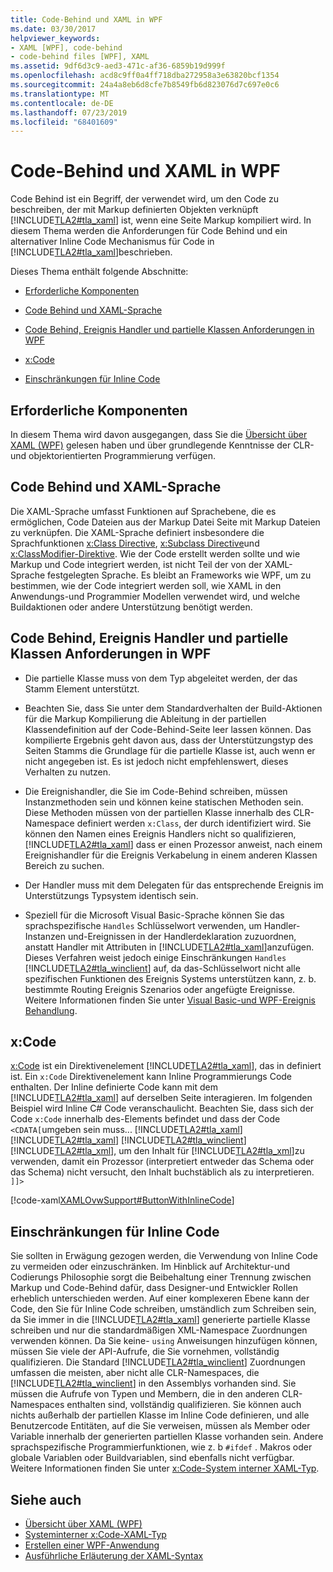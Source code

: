 ```yaml
---
title: Code-Behind und XAML in WPF
ms.date: 03/30/2017
helpviewer_keywords:
- XAML [WPF], code-behind
- code-behind files [WPF], XAML
ms.assetid: 9df6d3c9-aed3-471c-af36-6859b19d999f
ms.openlocfilehash: acd8c9ff0a4ff718dba272958a3e63820bcf1354
ms.sourcegitcommit: 24a4a8eb6d8cfe7b8549fb6d823076d7c697e0c6
ms.translationtype: MT
ms.contentlocale: de-DE
ms.lasthandoff: 07/23/2019
ms.locfileid: "68401609"
---
```

# <a name="code-behind-and-xaml-in-wpf"></a>Code-Behind und XAML in WPF
<a name="introduction"></a>Code Behind ist ein Begriff, der verwendet wird, um den Code zu beschreiben, der mit Markup definierten Objekten verknüpft [!INCLUDE[TLA2#tla_xaml](../../../../includes/tla2sharptla-xaml-md.md)] ist, wenn eine Seite Markup kompiliert wird. In diesem Thema werden die Anforderungen für Code Behind und ein alternativer Inline Code Mechanismus für Code in [!INCLUDE[TLA2#tla_xaml](../../../../includes/tla2sharptla-xaml-md.md)]beschrieben.  
  
 Dieses Thema enthält folgende Abschnitte:  
  
- [Erforderliche Komponenten](#Prerequisites)  
  
- [Code Behind und XAML-Sprache](#codebehind_and_the_xaml_language)  
  
- [Code Behind, Ereignis Handler und partielle Klassen Anforderungen in WPF](#Code_behind__Event_Handler__and_Partial_Class)  
  
- [x:Code](#x_Code)  
  
- [Einschränkungen für Inline Code](#Inline_Code_Limitations)  
  
<a name="Prerequisites"></a>   
## <a name="prerequisites"></a>Erforderliche Komponenten  
 In diesem Thema wird davon ausgegangen, dass Sie die [Übersicht über XAML (WPF)](xaml-overview-wpf.md) gelesen haben und über grundlegende Kenntnisse der CLR-und objektorientierten Programmierung verfügen.  
  
<a name="codebehind_and_the_xaml_language"></a>   
## <a name="code-behind-and-the-xaml-language"></a>Code Behind und XAML-Sprache  
 Die XAML-Sprache umfasst Funktionen auf Sprachebene, die es ermöglichen, Code Dateien aus der Markup Datei Seite mit Markup Dateien zu verknüpfen. Die XAML-Sprache definiert insbesondere die Sprachfunktionen [x:Class Directive](../../xaml-services/x-class-directive.md), [x:Subclass Directive](../../xaml-services/x-subclass-directive.md)und [x:ClassModifier-Direktive](../../xaml-services/x-classmodifier-directive.md). Wie der Code erstellt werden sollte und wie Markup und Code integriert werden, ist nicht Teil der von der XAML-Sprache festgelegten Sprache. Es bleibt an Frameworks wie WPF, um zu bestimmen, wie der Code integriert werden soll, wie XAML in den Anwendungs-und Programmier Modellen verwendet wird, und welche Buildaktionen oder andere Unterstützung benötigt werden.  
  
<a name="Code_behind__Event_Handler__and_Partial_Class"></a>   
## <a name="code-behind-event-handler-and-partial-class-requirements-in-wpf"></a>Code Behind, Ereignis Handler und partielle Klassen Anforderungen in WPF  
  
- Die partielle Klasse muss von dem Typ abgeleitet werden, der das Stamm Element unterstützt.  
  
- Beachten Sie, dass Sie unter dem Standardverhalten der Build-Aktionen für die Markup Kompilierung die Ableitung in der partiellen Klassendefinition auf der Code-Behind-Seite leer lassen können. Das kompilierte Ergebnis geht davon aus, dass der Unterstützungstyp des Seiten Stamms die Grundlage für die partielle Klasse ist, auch wenn er nicht angegeben ist. Es ist jedoch nicht empfehlenswert, dieses Verhalten zu nutzen.  
  
- Die Ereignishandler, die Sie im Code-Behind schreiben, müssen Instanzmethoden sein und können keine statischen Methoden sein. Diese Methoden müssen von der partiellen Klasse innerhalb des CLR-Namespace definiert werden `x:Class`, der durch identifiziert wird. Sie können den Namen eines Ereignis Handlers nicht so qualifizieren, [!INCLUDE[TLA2#tla_xaml](../../../../includes/tla2sharptla-xaml-md.md)] dass er einen Prozessor anweist, nach einem Ereignishandler für die Ereignis Verkabelung in einem anderen Klassen Bereich zu suchen.  
  
- Der Handler muss mit dem Delegaten für das entsprechende Ereignis im Unterstützungs Typsystem identisch sein.  
  
- Speziell für die Microsoft Visual Basic-Sprache können Sie das sprachspezifische `Handles` Schlüsselwort verwenden, um Handler-Instanzen und-Ereignissen in der Handlerdeklaration zuzuordnen, anstatt Handler mit Attributen in [!INCLUDE[TLA2#tla_xaml](../../../../includes/tla2sharptla-xaml-md.md)]anzufügen. Dieses Verfahren weist jedoch einige Einschränkungen `Handles` [!INCLUDE[TLA2#tla_winclient](../../../../includes/tla2sharptla-winclient-md.md)] auf, da das-Schlüsselwort nicht alle spezifischen Funktionen des Ereignis Systems unterstützen kann, z. b. bestimmte Routing Ereignis Szenarios oder angefügte Ereignisse. Weitere Informationen finden Sie unter [Visual Basic-und WPF-Ereignis Behandlung](visual-basic-and-wpf-event-handling.md).  
  
<a name="x_Code"></a>   
## <a name="xcode"></a>x:Code  
 [x:Code](../../xaml-services/x-code-intrinsic-xaml-type.md) ist ein Direktivenelement [!INCLUDE[TLA2#tla_xaml](../../../../includes/tla2sharptla-xaml-md.md)], das in definiert ist. Ein `x:Code` Direktivenelement kann Inline Programmierungs Code enthalten. Der Inline definierte Code kann mit dem [!INCLUDE[TLA2#tla_xaml](../../../../includes/tla2sharptla-xaml-md.md)] auf derselben Seite interagieren. Im folgenden Beispiel wird Inline C# Code veranschaulicht. Beachten Sie, dass sich der Code `x:Code` innerhalb des-Elements befindet und dass der Code `<CDATA[`umgeben sein muss... [!INCLUDE[TLA2#tla_xaml](../../../../includes/tla2sharptla-xaml-md.md)] [!INCLUDE[TLA2#tla_xaml](../../../../includes/tla2sharptla-xaml-md.md)] [!INCLUDE[TLA2#tla_winclient](../../../../includes/tla2sharptla-winclient-md.md)] [!INCLUDE[TLA2#tla_xml](../../../../includes/tla2sharptla-xml-md.md)], um den Inhalt für [!INCLUDE[TLA2#tla_xml](../../../../includes/tla2sharptla-xml-md.md)]zu verwenden, damit ein Prozessor (interpretiert entweder das Schema oder das Schema) nicht versucht, den Inhalt buchstäblich als zu interpretieren. `]]>`  
  
 [!code-xaml[XAMLOvwSupport#ButtonWithInlineCode](~/samples/snippets/csharp/VS_Snippets_Wpf/XAMLOvwSupport/CSharp/page4.xaml#buttonwithinlinecode)]  
  
<a name="Inline_Code_Limitations"></a>   
## <a name="inline-code-limitations"></a>Einschränkungen für Inline Code  
 Sie sollten in Erwägung gezogen werden, die Verwendung von Inline Code zu vermeiden oder einzuschränken. Im Hinblick auf Architektur-und Codierungs Philosophie sorgt die Beibehaltung einer Trennung zwischen Markup und Code-Behind dafür, dass Designer-und Entwickler Rollen erheblich unterschieden werden. Auf einer komplexeren Ebene kann der Code, den Sie für Inline Code schreiben, umständlich zum Schreiben sein, da Sie immer in die [!INCLUDE[TLA2#tla_xaml](../../../../includes/tla2sharptla-xaml-md.md)] generierte partielle Klasse schreiben und nur die standardmäßigen XML-Namespace Zuordnungen verwenden können. Da Sie keine- `using` Anweisungen hinzufügen können, müssen Sie viele der API-Aufrufe, die Sie vornehmen, vollständig qualifizieren. Die Standard [!INCLUDE[TLA2#tla_winclient](../../../../includes/tla2sharptla-winclient-md.md)] Zuordnungen umfassen die meisten, aber nicht alle CLR-Namespaces, die [!INCLUDE[TLA2#tla_winclient](../../../../includes/tla2sharptla-winclient-md.md)] in den Assemblys vorhanden sind. Sie müssen die Aufrufe von Typen und Membern, die in den anderen CLR-Namespaces enthalten sind, vollständig qualifizieren. Sie können auch nichts außerhalb der partiellen Klasse im Inline Code definieren, und alle Benutzercode Entitäten, auf die Sie verweisen, müssen als Member oder Variable innerhalb der generierten partiellen Klasse vorhanden sein. Andere sprachspezifische Programmierfunktionen, wie z. b `#ifdef` . Makros oder globale Variablen oder Buildvariablen, sind ebenfalls nicht verfügbar. Weitere Informationen finden Sie unter [x:Code-System interner XAML-Typ](../../xaml-services/x-code-intrinsic-xaml-type.md).  
  
## <a name="see-also"></a>Siehe auch

- [Übersicht über XAML (WPF)](xaml-overview-wpf.md)
- [Systeminterner x:Code-XAML-Typ](../../xaml-services/x-code-intrinsic-xaml-type.md)
- [Erstellen einer WPF-Anwendung](../app-development/building-a-wpf-application-wpf.md)
- [Ausführliche Erläuterung der XAML-Syntax](xaml-syntax-in-detail.md)
